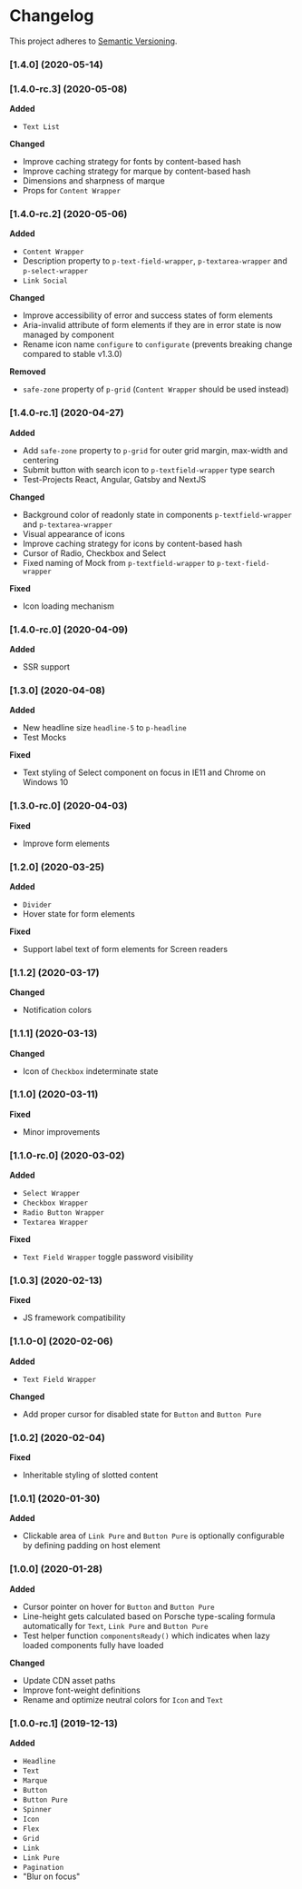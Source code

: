 # Changelog

This project adheres to [Semantic Versioning](https://semver.org/spec/v2.0.0.html). 

### [1.4.0] (2020-05-14)

### [1.4.0-rc.3] (2020-05-08)

**Added**
- `Text List`

**Changed**
- Improve caching strategy for fonts by content-based hash
- Improve caching strategy for marque by content-based hash
- Dimensions and sharpness of marque
- Props for `Content Wrapper`

### [1.4.0-rc.2] (2020-05-06)

**Added**
- `Content Wrapper`
- Description property to `p-text-field-wrapper`, `p-textarea-wrapper` and `p-select-wrapper`
- `Link Social`

**Changed**
- Improve accessibility of error and success states of form elements
- Aria-invalid attribute of form elements if they are in error state is now managed by component 
- Rename icon name `configure` to `configurate` (prevents breaking change compared to stable v1.3.0)

**Removed**
- `safe-zone` property of `p-grid` (`Content Wrapper` should be used instead)

### [1.4.0-rc.1] (2020-04-27)

**Added**
- Add `safe-zone` property to `p-grid` for outer grid margin, max-width and centering
- Submit button with search icon to `p-textfield-wrapper` type search
- Test-Projects React, Angular, Gatsby and NextJS

**Changed**
- Background color of readonly state in components `p-textfield-wrapper` and `p-textarea-wrapper`
- Visual appearance of icons
- Improve caching strategy for icons by content-based hash
- Cursor of Radio, Checkbox and Select
- Fixed naming of Mock from `p-textfield-wrapper` to `p-text-field-wrapper`

**Fixed**
- Icon loading mechanism

### [1.4.0-rc.0] (2020-04-09)

**Added**
- SSR support

### [1.3.0] (2020-04-08)

**Added**
- New headline size `headline-5` to `p-headline`
- Test Mocks

**Fixed**
- Text styling of Select component on focus in IE11 and Chrome on Windows 10

### [1.3.0-rc.0] (2020-04-03)

**Fixed**
- Improve form elements

### [1.2.0] (2020-03-25)

**Added**
- `Divider`
- Hover state for form elements

**Fixed**
- Support label text of form elements for Screen readers

### [1.1.2] (2020-03-17)

**Changed**
- Notification colors

### [1.1.1] (2020-03-13)

**Changed**
- Icon of `Checkbox` indeterminate state

### [1.1.0] (2020-03-11)

**Fixed**
- Minor improvements

### [1.1.0-rc.0] (2020-03-02)

**Added**
- `Select Wrapper`
- `Checkbox Wrapper`
- `Radio Button Wrapper`
- `Textarea Wrapper`

**Fixed**
- `Text Field Wrapper` toggle password visibility

### [1.0.3] (2020-02-13)

**Fixed**
- JS framework compatibility

### [1.1.0-0] (2020-02-06)

**Added**
- `Text Field Wrapper`

**Changed**
- Add proper cursor for disabled state for `Button` and `Button Pure`

### [1.0.2] (2020-02-04)

**Fixed**
- Inheritable styling of slotted content

### [1.0.1] (2020-01-30)

**Added**
- Clickable area of `Link Pure` and `Button Pure` is optionally configurable by defining padding on host element

### [1.0.0] (2020-01-28)

**Added**
- Cursor pointer on hover for `Button` and `Button Pure`
- Line-height gets calculated based on Porsche type-scaling formula automatically for `Text`, `Link Pure` and `Button Pure`
- Test helper function `componentsReady()` which indicates when lazy loaded components fully have loaded

**Changed**
- Update CDN asset paths
- Improve font-weight definitions
- Rename and optimize neutral colors for `Icon` and `Text`

### [1.0.0-rc.1] (2019-12-13)

**Added**
- `Headline`
- `Text`
- `Marque`
- `Button`
- `Button Pure`
- `Spinner`
- `Icon`
- `Flex`
- `Grid`
- `Link`
- `Link Pure`
- `Pagination`
- "Blur on focus"